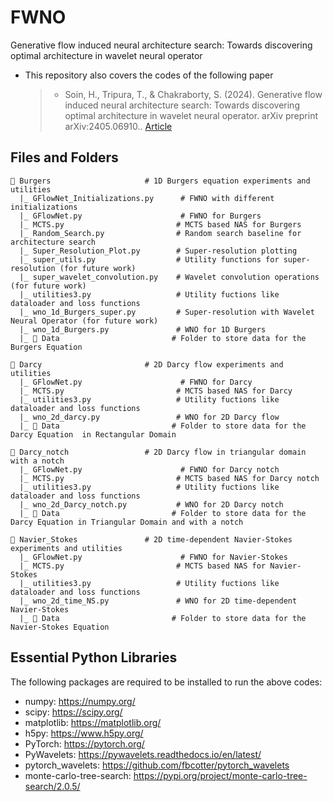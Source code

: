# FWNO
Generative flow induced neural architecture search: Towards discovering optimal architecture in wavelet neural operator

+ This repository also covers the codes of the following paper 
  > + Soin, H., Tripura, T., & Chakraborty, S. (2024). Generative flow induced neural architecture search: Towards discovering optimal architecture in wavelet neural operator. arXiv preprint arXiv:2405.06910.. [Article](https://arxiv.org/abs/2405.06910)

## Files and Folders
```
📂 Burgers                     # 1D Burgers equation experiments and utilities
  |_ GFlowNet_Initializations.py      # FWNO with different initializations
  |_ GFlowNet.py                      # FWNO for Burgers
  |_ MCTS.py                         # MCTS based NAS for Burgers
  |_ Random_Search.py                # Random search baseline for architecture search
  |_ Super_Resolution_Plot.py        # Super-resolution plotting
  |_ super_utils.py                  # Utility functions for super-resolution (for future work)
  |_ super_wavelet_convolution.py    # Wavelet convolution operations (for future work)
  |_ utilities3.py                   # Utility fuctions like  dataloader and loss functions
  |_ wno_1d_Burgers_super.py         # Super-resolution with Wavelet Neural Operator (for future work)
  |_ wno_1d_Burgers.py               # WNO for 1D Burgers
  |_ 📂 Data                         # Folder to store data for the Burgers Equation

📂 Darcy                       # 2D Darcy flow experiments and utilities
  |_ GFlowNet.py                      # FWNO for Darcy
  |_ MCTS.py                         # MCTS based NAS for Darcy
  |_ utilities3.py                   # Utility fuctions like  dataloader and loss functions
  |_ wno_2d_darcy.py                 # WNO for 2D Darcy flow
  |_ 📂 Data                         # Folder to store data for the Darcy Equation  in Rectangular Domain

📂 Darcy_notch                 # 2D Darcy flow in triangular domain with a notch
  |_ GFlowNet.py                      # FWNO for Darcy notch
  |_ MCTS.py                         # MCTS based NAS for Darcy notch
  |_ utilities3.py                   # Utility fuctions like  dataloader and loss functions
  |_ wno_2d_Darcy_notch.py           # WNO for 2D Darcy notch
  |_ 📂 Data                         # Folder to store data for the Darcy Equation in Triangular Domain and with a notch

📂 Navier_Stokes               # 2D time-dependent Navier-Stokes experiments and utilities
  |_ GFlowNet.py                      # FWNO for Navier-Stokes
  |_ MCTS.py                         # MCTS based NAS for Navier-Stokes
  |_ utilities3.py                   # Utility fuctions like  dataloader and loss functions
  |_ wno_2d_time_NS.py               # WNO for 2D time-dependent Navier-Stokes
  |_ 📂 Data                         # Folder to store data for the Navier-Stokes Equation
```

## Essential Python Libraries
The following packages are required to be installed to run the above codes:
  + numpy: https://numpy.org/
  + scipy: https://scipy.org/
  + matplotlib: https://matplotlib.org/
  + h5py: https://www.h5py.org/
  + PyTorch: https://pytorch.org/
  + PyWavelets: https://pywavelets.readthedocs.io/en/latest/
  + pytorch_wavelets: https://github.com/fbcotter/pytorch_wavelets
  + monte-carlo-tree-search: https://pypi.org/project/monte-carlo-tree-search/2.0.5/
